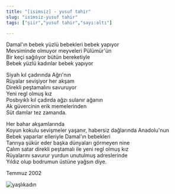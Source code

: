 ```yaml
---
title: "[isimsiz] - yusuf tahir" 
slug: "isimsiz-yusuf tahir"
tags: ["şiir","yusuf tahir","sayı:altı"]

---
```

Damal'ın bebek yüzlü bebekleri bebek yapıyor\
Mevsiminde olmuyor meyveleri Pülümür'ün\
Bir keçi sağılıyor bütün bereketiyle\
Bebek yüzlü kadınlar bebek yapıyor

Siyah kıl çadırında Ağrı'nın\
Rüyalar sevişiyor her akşam\
Direkli peştamalını savuruyor\
Yeni regl olmuş kız\
Posbıyıklı kıl çadırda ağzı sulanır ağanın\
Ak güvercinin erik memelerinden\
Süt damlar tez zamanda.

Her bahar akşamlarında\
Koyun kokulu sevişmeler yaşanır, habersiz dağlarında Anadolu'nun\
Bebek yaparlar elleriyle Damal'ın bebekleri\
Tanrıya şükür eder başka dünyaları görmeyen nine\
Çalım satar direkli peştamalı ile yeni regl olmuş kız\
Rüyalarını savurur yurdun unutulmuş adreslerinde\
Yıldız olup bodrumun üstüne yağsın diye.

Temmuz 2002

![yaşlıkadın](/img/ky06_07_tayfunisildar.jpg)
